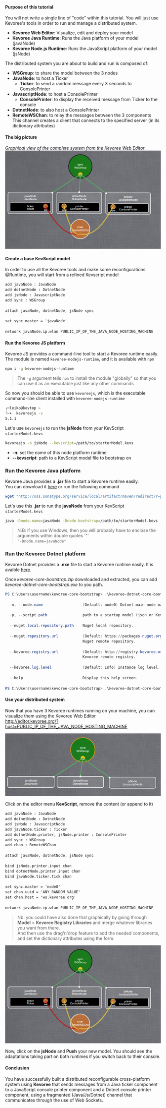 #### Purpose of this tutorial
You will not write a single line of "code" within this tutorial.
You will just use Kevoree's tools in order to run and manage a distributed system.  

  - **Kevoree Web Editor**:      Visualize, edit and deploy your model
  - **Kevoree Java Runtime**:    Runs the Java platform of your model (javaNode)
  - **Kevoree Node.js Runtime**: Runs the JavaScript platform of your model (jsNode)

The distributed system you are about to build and run is composed of:

  - **WSGroup**: to share the model between the 3 nodes  
  - **JavaNode**: to host a Ticker
      - **Ticker**: to send a random message every X seconds to ConsolePrinter
  - **JavascriptNode**: to host a ConsolePrinter
      - **ConsolePrinter**: to display the received message from Ticker to the console
  - **DotnetNode**: to also host a ConsolePrinter
  - **RemoteWSChan**: to relay the messages between the 3 components  
    This channel creates a client that connects to the specified server (in its dictionary attributes)

#### The big picture

*Graphical view of the complete system from the Kevoree Web Editor*
![Big Picture](.readme/big_picture.png)  


#### Create a base KevScript model

In order to use all the Kevoree tools and make some reconfigurations @Runtime,
you will start from a refined Kevscript model

```txt
add javaNode : JavaNode
add dotnetNode : DotnetNode
add jsNode : JavascriptNode
add sync : WSGroup

attach javaNode, dotnetNode, jsNode sync

set sync.master = 'javaNode'

network javaNode.ip.wlan PUBLIC_IP_OF_THE_JAVA_NODE_HOSTING_MACHINE
```

#### Run the Kevoree JS platform
Kevoree JS provides a command-line tool to start a Kevoree runtime easily.  
The module is named `kevoree-nodejs-runtime`, and it is available with `npm`

```sh
npm i -g kevoree-nodejs-runtime
```

> The `-g` argument tells `npm` to install the module "globally" so that you can use it as an executable just like any other commands

So now you should be able to use `kevoreejs`, which is the executable command-line client installed with `kevoree-nodejs-runtime`

```sh
╭─leiko@kevtop ~  
╰─➤  kevoreejs -v
5.1.1
```

Let's use `kevoreejs` to run the **jsNode** from your KevScript `starterModel.kevs`

```sh
kevoreejs -n jsNode --kevscript=/path/to/starterModel.kevs
```

  - **-n**: set the name of this node platform runtime
  - **--kevscript**: path to a KevScript model file to bootstrap on


### Run the Kevoree Java platform
Kevoree Java provides a **.jar** file to start a Kevoree runtime easily.  
You can download it [here](http://oss.sonatype.org/service/local/artifact/maven/redirect?r=public&g=org.kevoree.platform&a=org.kevoree.platform.standalone&v=RELEASE) or run the following command

```sh
wget "http://oss.sonatype.org/service/local/artifact/maven/redirect?r=public&g=org.kevoree.platform&a=org.kevoree.platform.standalone&v=RELEASE" -O kevoree.jar
```

Let's use this **.jar** to run the **javaNode** from your KevScript `starterModel.kevs`

```sh
java -Dnode.name=javaNode -Dnode.bootstrap=/path/to/starterModel.kevs -jar kevoree.jar
```

> N.B: if you use Windows, then you will probably have to enclose the arguments within double quotes '"'  
> `"-Dnode.name=javaNode"`

### Run the Kevoree Dotnet platform
Kevoree Dotnet provides a **.exe** file to start a Kevoree runtime easily.
It is avaible [here](https://github.com/kevoree/kevoree-dotnet-core-bootstrap/releases/latest).

Once *kevoree-core-bootstrap.zip* downloaded and extracted, you can add *kevoree-dotnet-core-bootstrap.exe* to you path.

```powershell
PS C:\Users\username\kevoree-core-bootstrap> .\kevoree-dotnet-core-bootstrap.exe --help

  -n, --node.name                  (Default: node0) Dotnet main node name

  -p, --script.path                path to a startup model (json or KevScript)

  --nuget.local.repository.path    Nuget local repository.

  --nuget.repository.url           (Default: https://packages.nuget.org/api/v2)
                                   Nuget remote repository.

  --kevoree.registry.url           (Default: http://registry.kevoree.org)
                                   Kevoree remote registry.

  --kevoree.log.level              (Default: Info) Instance log level.

  --help                           Display this help screen.

PS C:\Users\username\kevoree-core-bootstrap> .\kevoree-dotnet-core-bootstrap.exe --node.name=dotnetNode --script.path="path/to/starterModel.kevs"
```


#### Use your distributed system
Now that you have 3 Kevoree runtimes running on your machine, you can visualize them using the Kevoree Web Editor  
http://editor.kevoree.org/?host=PUBLIC_IP_OF_THE_JAVA_NODE_HOSTING_MACHINE

![Start model](.readme/start_model.png)

Click on the editor menu **KevScript**, remove the content (or append to it)

```txt
add javaNode : JavaNode
add dotnetNode : DotnetNode
add jsNode : JavascriptNode
add javaNode.ticker : Ticker
add dotnetNode.printer, jsNode.printer : ConsolePrinter
add sync : WSGroup
add chan : RemoteWSChan

attach javaNode, dotnetNode, jsNode sync

bind jsNode.printer.input chan
bind dotnetNode.printer.input chan
bind javaNode.ticker.tick chan

set sync.master = 'node0'
set chan.uuid = 'ANY_RANDOM_VALUE'
set chan.host = 'ws.kevoree.org'

network javaNode.ip.wlan PUBLIC_IP_OF_THE_JAVA_NODE_HOSTING_MACHINE
```

> Nb: you could have also done that graphically by going through **Model** > **Kevoree Registry Libraries** and merge whatever libraries you want from there.  
> And then use the drag'n'drop feature to add the needed components, and set the dictionary attributes using the form.

![Big picture](.readme/big_picture.png)

Now, click on the **jsNode** and **Push** your new model. You should see the adaptations taking part on both runtimes if you switch back to their console.

#### Conclusion
You have successfully built a distributed reconfigurable cross-platform system using **Kevoree** that sends messages from a Java ticker component to a JavaScript console printer component and a Dotnet console printer component, using a fragmented (Java/Js/Dotnet) channel that communicates through the use of Web Sockets.
